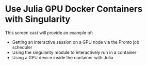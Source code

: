 # Use Julia GPU Docker Containers with Singularity

This screen cast will provide an example of:

*   Getting an interactive session on a GPU node via the Pronto job scheduler
*   Using the singularity module to interactively run in a container
*   Using a GPU device inside the container with Julia

<script id="asciicast-247572" src="https://asciinema.org/a/247572.js" async></script>